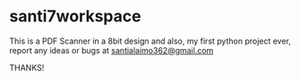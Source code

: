 # santi7workspace

This is a PDF Scanner in a 8bit design and also, my first python project ever, report any ideas or bugs at santialaimo362@gmail.com

THANKS!
